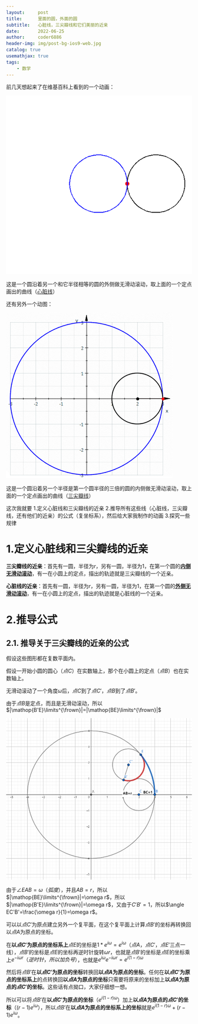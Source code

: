 ```yaml
---
layout:     post
title:      里面的圆，外面的圆
subtitle:   心脏线，三尖瓣线和它们美丽的近亲
date:       2022-06-25
author:     coder6886
header-img: img/post-bg-ios9-web.jpg
catalog: true
usemathjax: true
tags:
    - 数学
---
```

前几天想起来了在维基百科上看到的一个动画：

![cardioids-deltoids-and-its-relatives-fig1](/img/cardioids-deltoids-and-its-relatives-fig1.gif)

这是一个圆沿着另一个和它半径相等的圆的外侧做无滑动滚动，取上面的一个定点画出的曲线（[心脏线](https://www.wikiwand.com/zh/%E5%BF%83%E8%84%8F%E7%BA%BF)）

还有另外一个动图：

![cardioids-deltoids-and-its-relatives-fig2](/img/cardioids-deltoids-and-its-relatives-fig2.gif)

这是一个圆沿着另一个半径是第一个圆半径的三倍的圆的内侧做无滑动滚动，取上面的一个定点画出的曲线（[三尖瓣线](https://www.wikiwand.com/zh-hans/%E4%B8%89%E5%B0%96%E7%93%A3%E7%BA%BF)）

这次我就要
1.定义心脏线和三尖瓣线的近亲
2.推导所有这些线（心脏线，三尖瓣线，还有他们的近亲）的公式（复坐标系），然后给大家我制作的动画
3.探究一些规律

# 1.定义心脏线和三尖瓣线的近亲

**三尖瓣线的近亲**：首先有一圆，半径为$r$，另有一圆，半径为1，在第一个圆的<u>**内侧无滑动滚动**</u>，有一在小圆上的定点，描出的轨迹就是三尖瓣线的一个近亲。

**心脏线的近亲**：首先有一圆，半径为$r$，另有一圆，半径为1，在第一个圆的<u>**外侧无滑动滚动**</u>，有一在小圆上的定点，描出的轨迹就是心脏线的一个近亲。

# 2.推导公式

## 2.1. 推导关于三尖瓣线的近亲的公式

假设这些图形都在复数平面内。

假设一开始小圆的圆心（$点C$）在实数轴上，那个在小圆上的定点（$点B$）也在实数轴上。

无滑动滚动了一个角度$\omega$后，$点C$到了$点C'$，$点B$到了$点B'$。

由于$点B$是定点，而且是无滑动滚动，所以$|\mathop{B'E}\limits^{\frown}|=|\mathop{BE}\limits^{\frown}|$

![cardioids-deltoids-and-its-relatives-fig3](/img/cardioids-deltoids-and-its-relatives-fig3.png)

由于$\angle EAB=\omega（弧度）$，并且$AB=r$，所以$|\mathop{BE}\limits^{\frown}|=\omega r$，所以$|\mathop{B'E}\limits^{\frown}|=\omega r$，又由于$C'B'=1$，所以$\angle EC'B'=\frac{\omega r}{1}=\omega r$。

可以以$点C'$为原点建立另外一个复平面，在这个复平面上计算$点B'$的坐标再转换回以$点A$为原点的坐标。

在**以$点C'$为原点的坐标系上**$点E$的坐标是$1*e^{i\omega}=e^{i\omega}$（$点A$，$点C'$，$点E'$三点一线），$点B'$的坐标是$点E$的坐标再逆时针旋转$\omega r$，也就是$点B'$的坐标是$点E$的坐标乘上$e^{-i\omega r}（逆时针，所以加负号）$，也就是$e^{i\omega}e^{-i\omega r}=e^{i(1-r)\omega}$

然后将$点B'$在**以$点C'$为原点的坐标**转换回**以$点A$为原点的坐标**。任何在**以$点C'$为原点的坐标系上**的点转换回**以$点A$为原点的坐标**只需要将原来的坐标加上**以$点A$为原点的$点C'$的坐标**。这些话有点拗口，大家仔细想一想。

所以可以将$点B'$在**以$点C'$为原点的坐标**（$e^{i(1-r)\omega}$）加上**以$点A$为原点的$点C'$的坐标**（$(r-1)e^{i\omega}$），所以$点B'$在**以$点A$为原点的坐标系上的坐标**就是$e^{i(1-r)\omega}+(r-1)e^{i\omega}$。